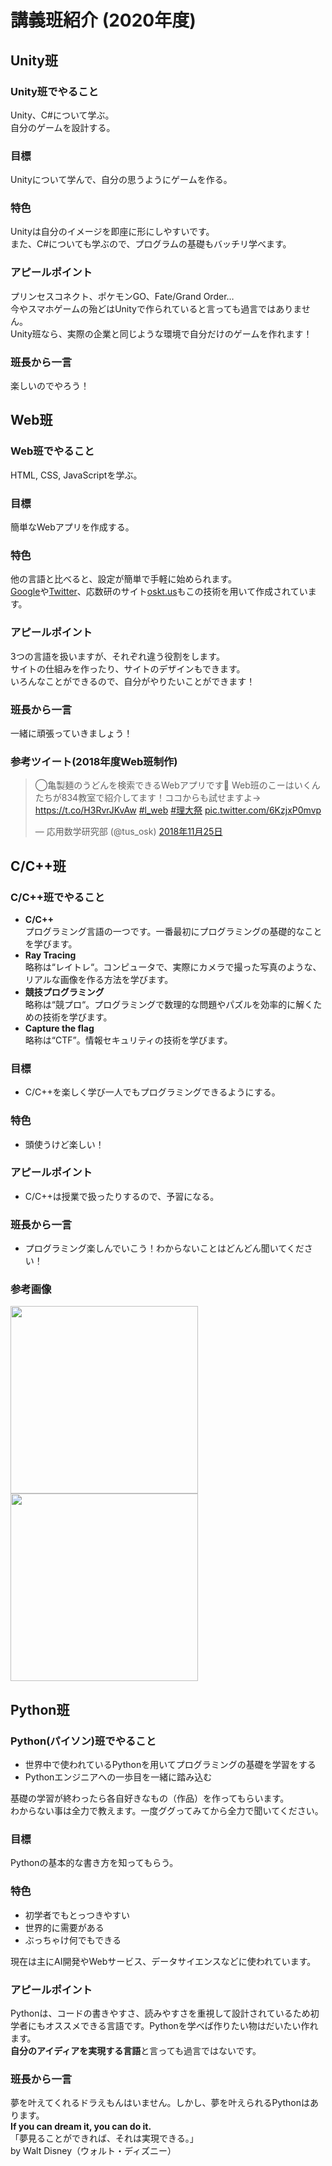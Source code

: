 # 講義班紹介 (2020年度)

<!-- ここから -->
## Unity班

### Unity班でやること
Unity、C#について学ぶ。  
自分のゲームを設計する。


### 目標
Unityについて学んで、自分の思うようにゲームを作る。


### 特色
Unityは自分のイメージを即座に形にしやすいです。  
また、C#についても学ぶので、プログラムの基礎もバッチリ学べます。


### アピールポイント
プリンセスコネクト、ポケモンGO、Fate/Grand Order…  
今やスマホゲームの殆どはUnityで作られていると言っても過言ではありません。  
Unity班なら、実際の企業と同じような環境で自分だけのゲームを作れます！

### 班長から一言
楽しいのでやろう！

<!-- ここまで -->

<!-- ここから -->
## Web班

### Web班でやること

HTML, CSS, JavaScriptを学ぶ。

### 目標

簡単なWebアプリを作成する。

### 特色

他の言語と比べると、設定が簡単で手軽に始められます。  
[Google](https://www.google.com/)や[Twitter](https://twitter.com/)、応数研のサイト[oskt.us](https://oskt.us/)もこの技術を用いて作成されています。

### アピールポイント

3つの言語を扱いますが、それぞれ違う役割をします。  
サイトの仕組みを作ったり、サイトのデザインもできます。  
いろんなことができるので、自分がやりたいことができます！

### 班長から一言

一緒に頑張っていきましょう！

### 参考ツイート(2018年度Web班制作)

<blockquote class="twitter-tweet" data-lang="ja"><p lang="ja" dir="ltr">◯亀製麺のうどんを検索できるWebアプリです🙌 Web班のこーはいくんたちが834教室で紹介してます！ココからも試せますよ→ <a href="https://t.co/H3RvrJKvAw">https://t.co/H3RvrJKvAw</a> <a href="https://twitter.com/hashtag/l_web?src=hash&amp;ref_src=twsrc%5Etfw">#l_web</a> <a href="https://twitter.com/hashtag/%E7%90%86%E5%A4%A7%E7%A5%AD?src=hash&amp;ref_src=twsrc%5Etfw">#理大祭</a> <a href="https://t.co/6KzjxP0mvp">pic.twitter.com/6KzjxP0mvp</a></p>&mdash; 応用数学研究部 (@tus_osk) <a href="https://twitter.com/tus_osk/status/1066536263778369536?ref_src=twsrc%5Etfw">2018年11月25日</a></blockquote>

<!-- ここまで -->
<!-- ここから -->

## C/C++班

### C/C++班でやること

* **C/C++**  
プログラミング言語の一つです。一番最初にプログラミングの基礎的なことを学びます。
* **Ray Tracing**  
略称は“レイトレ“。コンピュータで、実際にカメラで撮った写真のような、リアルな画像を作る方法を学びます。
* **競技プログラミング**  
略称は“競プロ“。プログラミングで数理的な問題やパズルを効率的に解くための技術を学びます。
* **Capture the flag**  
略称は“CTF”。情報セキュリティの技術を学びます。

### 目標
* C/C++を楽しく学び一人でもプログラミングできるようにする。

### 特色
* 頭使うけど楽しい！

### アピールポイント

* C/C++は授業で扱ったりするので、予習になる。

### 班長から一言

* プログラミング楽しんでいこう！わからないことはどんどん聞いてください！


### 参考画像

<img src="https://i.imgur.com/7E9fVom.png" style="width:300px">  <img src="https://i.imgur.com/BdzcBUU.png" style="width:300px">


<!-- ここまで -->
<!-- ここから -->

## Python班
### Python(パイソン)班でやること
- 世界中で使われているPythonを用いてプログラミングの基礎を学習をする
- Pythonエンジニアへの一歩目を一緒に踏み込む  

基礎の学習が終わったら各自好きなもの（作品）を作ってもらいます。  
わからない事は全力で教えます。一度ググってみてから全力で聞いてください。
### 目標
Pythonの基本的な書き方を知ってもらう。
### 特色
- 初学者でもとっつきやすい
- 世界的に需要がある
- ぶっちゃけ何でもできる  

現在は主にAI開発やWebサービス、データサイエンスなどに使われています。
### アピールポイント
Pythonは、コードの書きやすさ、読みやすさを重視して設計されているため初学者にもオススメできる言語です。Pythonを学べば作りたい物はだいたい作れます。  
**自分のアイディアを実現する言語**と言っても過言ではないです。
### 班長から一言
夢を叶えてくれるドラえもんはいません。しかし、夢を叶えられるPythonはあります。  
**If you can dream it, you can do it.**  
「夢見ることができれば、それは実現できる。」  
by Walt Disney（ウォルト・ディズニー）
<!-- ここまで -->
